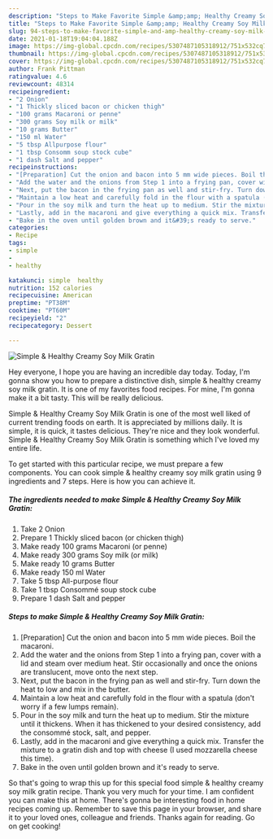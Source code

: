 ```yaml
---
description: "Steps to Make Favorite Simple &amp;amp; Healthy Creamy Soy Milk Gratin"
title: "Steps to Make Favorite Simple &amp;amp; Healthy Creamy Soy Milk Gratin"
slug: 94-steps-to-make-favorite-simple-and-amp-healthy-creamy-soy-milk-gratin
date: 2021-01-18T19:04:04.188Z
image: https://img-global.cpcdn.com/recipes/5307487105318912/751x532cq70/simple-healthy-creamy-soy-milk-gratin-recipe-main-photo.jpg
thumbnail: https://img-global.cpcdn.com/recipes/5307487105318912/751x532cq70/simple-healthy-creamy-soy-milk-gratin-recipe-main-photo.jpg
cover: https://img-global.cpcdn.com/recipes/5307487105318912/751x532cq70/simple-healthy-creamy-soy-milk-gratin-recipe-main-photo.jpg
author: Frank Pittman
ratingvalue: 4.6
reviewcount: 48314
recipeingredient:
- "2 Onion"
- "1 Thickly sliced bacon or chicken thigh"
- "100 grams Macaroni or penne"
- "300 grams Soy milk or milk"
- "10 grams Butter"
- "150 ml Water"
- "5 tbsp Allpurpose flour"
- "1 tbsp Consomm soup stock cube"
- "1 dash Salt and pepper"
recipeinstructions:
- "[Preparation] Cut the onion and bacon into 5 mm wide pieces. Boil the macaroni."
- "Add the water and the onions from Step 1 into a frying pan, cover with a lid and steam over medium heat. Stir occasionally and once the onions are translucent, move onto the next step."
- "Next, put the bacon in the frying pan as well and stir-fry. Turn down the heat to low and mix in the butter."
- "Maintain a low heat and carefully fold in the flour with a spatula (don&#39;t worry if a few lumps remain)."
- "Pour in the soy milk and turn the heat up to medium. Stir the mixture until it thickens. When it has thickened to your desired consistency, add the consommé stock, salt, and pepper."
- "Lastly, add in the macaroni and give everything a quick mix. Transfer the mixture to a gratin dish and top with cheese (I used mozzarella cheese this time)."
- "Bake in the oven until golden brown and it&#39;s ready to serve."
categories:
- Recipe
tags:
- simple
- 
- healthy

katakunci: simple  healthy 
nutrition: 152 calories
recipecuisine: American
preptime: "PT38M"
cooktime: "PT60M"
recipeyield: "2"
recipecategory: Dessert

---
```



![Simple &amp; Healthy Creamy Soy Milk Gratin](https://img-global.cpcdn.com/recipes/5307487105318912/751x532cq70/simple-healthy-creamy-soy-milk-gratin-recipe-main-photo.jpg)

Hey everyone, I hope you are having an incredible day today. Today, I'm gonna show you how to prepare a distinctive dish, simple &amp; healthy creamy soy milk gratin. It is one of my favorites food recipes. For mine, I'm gonna make it a bit tasty. This will be really delicious.



Simple &amp; Healthy Creamy Soy Milk Gratin is one of the most well liked of current trending foods on earth. It is appreciated by millions daily. It is simple, it is quick, it tastes delicious. They're nice and they look wonderful. Simple &amp; Healthy Creamy Soy Milk Gratin is something which I've loved my entire life.


To get started with this particular recipe, we must prepare a few components. You can cook simple &amp; healthy creamy soy milk gratin using 9 ingredients and 7 steps. Here is how you can achieve it.

<!--inarticleads1-->

##### The ingredients needed to make Simple &amp; Healthy Creamy Soy Milk Gratin:

1. Take 2 Onion
1. Prepare 1 Thickly sliced bacon (or chicken thigh)
1. Make ready 100 grams Macaroni (or penne)
1. Make ready 300 grams Soy milk (or milk)
1. Make ready 10 grams Butter
1. Make ready 150 ml Water
1. Take 5 tbsp All-purpose flour
1. Take 1 tbsp Consommé soup stock cube
1. Prepare 1 dash Salt and pepper




<!--inarticleads2-->

##### Steps to make Simple &amp; Healthy Creamy Soy Milk Gratin:

1. [Preparation] Cut the onion and bacon into 5 mm wide pieces. Boil the macaroni.
1. Add the water and the onions from Step 1 into a frying pan, cover with a lid and steam over medium heat. Stir occasionally and once the onions are translucent, move onto the next step.
1. Next, put the bacon in the frying pan as well and stir-fry. Turn down the heat to low and mix in the butter.
1. Maintain a low heat and carefully fold in the flour with a spatula (don&#39;t worry if a few lumps remain).
1. Pour in the soy milk and turn the heat up to medium. Stir the mixture until it thickens. When it has thickened to your desired consistency, add the consommé stock, salt, and pepper.
1. Lastly, add in the macaroni and give everything a quick mix. Transfer the mixture to a gratin dish and top with cheese (I used mozzarella cheese this time).
1. Bake in the oven until golden brown and it&#39;s ready to serve.




So that's going to wrap this up for this special food simple &amp; healthy creamy soy milk gratin recipe. Thank you very much for your time. I am confident you can make this at home. There's gonna be interesting food in home recipes coming up. Remember to save this page in your browser, and share it to your loved ones, colleague and friends. Thanks again for reading. Go on get cooking!
